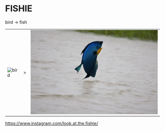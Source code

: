 # FISHIE

bird -> fish

<table>
  <tr>
    <td><img src=".github/assets/bird.jpeg" alt="bird" width="500"/></td>
    <td>></td>
    <td><img src=".github/assets/fish.png" alt="fish" width="500"/></td>
  </tr>
</table>

https://www.instagram.com/look.at.the.fishie/
